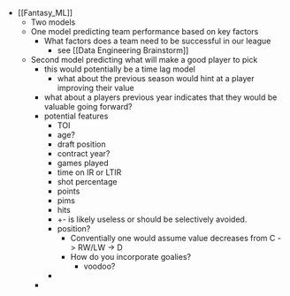 - [[Fantasy_ML]]
	- Two models
	- One model predicting team performance based on key factors
		- What factors does a team need to be successful in our league
			- see [[Data Engineering Brainstorm]]
	- Second model predicting what will make a good player to pick
		- this would potentially be a time lag model
			- what about the previous season would hint at a player improving their value
		- what about a players previous year indicates that they would be valuable going forward?
		- potential features
			- TOI
			- age?
			- draft position
			- contract year?
			- games played
			- time on IR or LTIR
			- shot percentage
			- points
			- pims
			- hits
			- +- is likely useless or should be selectively avoided.
			- position?
				- Conventially one would assume value decreases from C -> RW/LW -> D
				- How do you incorporate goalies?
					- voodoo?
			-
		-